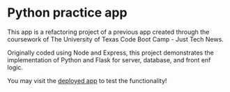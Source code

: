 # Python practice app

This app is a refactoring project of a previous app created through the coursework of The University of Texas Code Boot Camp - Just Tech News.

Originally coded using Node and Express, this project demonstrates the implementation of Python and Flask for server, database, and front enf logic.

You may visit the [deployed app](https://coffee-just-tech-news-python.herokuapp.com/) to test the functionality!